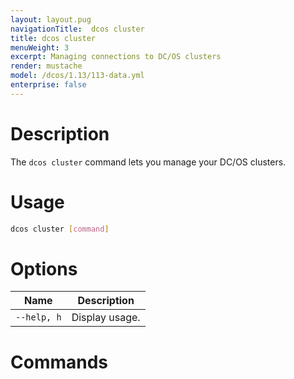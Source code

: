 ```yaml
---
layout: layout.pug
navigationTitle:  dcos cluster
title: dcos cluster
menuWeight: 3
excerpt: Managing connections to DC/OS clusters
render: mustache
model: /dcos/1.13/113-data.yml
enterprise: false
---
```


# Description

The `dcos cluster` command lets you manage your DC/OS clusters.

# Usage

```bash
dcos cluster [command]
```

# Options

| Name |  Description |
|---------|-------------|
| `--help, h`   |  Display usage. |


# Commands